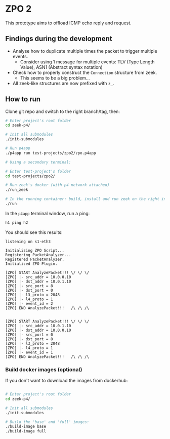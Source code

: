 # ZPO 2

This prototype aims to offload ICMP echo reply and request.

## Findings during the development

- Analyse how to duplicate multiple times the packet to trigger multiple events.
    - Consider using 1 message for multiple events: TLV (Type Length Value), ASN1 (Abstract syntax notation)
- Check how to properly construct the `Connection` structure from zeek.
    - This seems to be a big problem...
- All zeek-like structures are now prefixed with `z_`.

## How to run

Clone git repo and switch to the right branch/tag, then:

```bash
# Enter project's root folder
cd zeek-p4/

# Init all submodules
./init-submodules

# Run p4app
./p4app run test-projects/zpo2/zpo.p4app

# Using a secondary terminal:

# Enter test-project's folder
cd test-projects/zpo2/

# Run zeek's docker (with p4 network attached)
./run_zeek

# In the running container: build, install and run zeek on the right interface
./run
```

In the `p4app` terminal window, run a ping:

```bash
h1 ping h2
```

You should see this results:

```
listening on s1-eth3

Initializing ZPO Script...
Registering PacketAnalyzer...
Registered PacketAnalyzer.
Initialized ZPO Plugin.

[ZPO] START AnalyzePacket!!! \/ \/ \/
[ZPO] |- src_addr = 10.0.0.10
[ZPO] |- dst_addr = 10.0.1.10
[ZPO] |- src_port = 8
[ZPO] |- dst_port = 0
[ZPO] |- l3_proto = 2048
[ZPO] |- l4_proto = 1
[ZPO] |- event_id = 2
[ZPO] END AnalyzePacket!!!   /\ /\ /\


[ZPO] START AnalyzePacket!!! \/ \/ \/
[ZPO] |- src_addr = 10.0.1.10
[ZPO] |- dst_addr = 10.0.0.10
[ZPO] |- src_port = 0
[ZPO] |- dst_port = 8
[ZPO] |- l3_proto = 2048
[ZPO] |- l4_proto = 1
[ZPO] |- event_id = 1
[ZPO] END AnalyzePacket!!!   /\ /\ /\
```

### Build docker images (optional)

If you don't want to download the images from dockerhub:

```bash

# Enter project's root folder
cd zeek-p4/

# Init all submodules
./init-submodules

# Build the 'base' and 'full' images:
./build-image base
./build-image full
```
